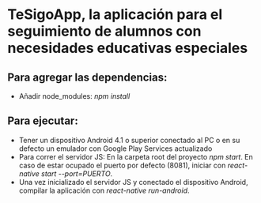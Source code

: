 # TeSigoApp, la aplicación para el seguimiento de alumnos con necesidades educativas especiales

## Para agregar las dependencias: 

* Añadir node_modules: *npm install*

## Para ejecutar:

* Tener un dispositivo Android 4.1 o superior conectado al PC o en su defecto un emulador con Google Play Services actualizado
* Para correr el servidor JS: En la carpeta root del proyecto *npm start*. En caso de estar ocupado el puerto por defecto (8081), 
iniciar con *react-native start --port=PUERTO*.
* Una vez inicializado el servidor JS y conectado el dispositivo Android, compilar la aplicación con *react-native run-android*.
